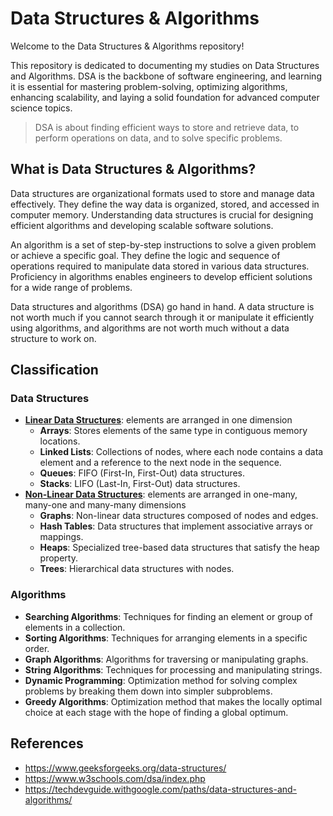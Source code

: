 # Data Structures & Algorithms

Welcome to the Data Structures & Algorithms repository!

This repository is dedicated to documenting my studies on Data Structures and Algorithms. DSA is the backbone of software engineering, and learning it is essential for mastering problem-solving, optimizing algorithms, enhancing scalability, and laying a solid foundation for advanced computer science topics.

> DSA is about finding efficient ways to store and retrieve data, to perform operations on data, and to solve specific problems.

## What is Data Structures & Algorithms?

Data structures are organizational formats used to store and manage data effectively. They define the way data is organized, stored, and accessed in computer memory. Understanding data structures is crucial for designing efficient algorithms and developing scalable software solutions.

An algorithm is a set of step-by-step instructions to solve a given problem or achieve a specific goal. They define the logic and sequence of operations required to manipulate data stored in various data structures. Proficiency in algorithms enables engineers to develop efficient solutions for a wide range of problems.

Data structures and algorithms (DSA) go hand in hand. A data structure is not worth much if you cannot search through it or manipulate it efficiently using algorithms, and algorithms are not worth much without a data structure to work on.

## Classification

### Data Structures

- [**Linear Data Structures**](/src/linear): elements are arranged in one dimension
  - **Arrays**: Stores elements of the same type in contiguous memory locations.
  - **Linked Lists**: Collections of nodes, where each node contains a data element and a reference to the next node in the sequence.
  - **Queues**: FIFO (First-In, First-Out) data structures.
  - **Stacks**: LIFO (Last-In, First-Out) data structures.
- [**Non-Linear Data Structures**](/src/non-linear): elements are arranged in one-many, many-one and many-many dimensions
  - **Graphs**: Non-linear data structures composed of nodes and edges.
  - **Hash Tables**: Data structures that implement associative arrays or mappings.
  - **Heaps**: Specialized tree-based data structures that satisfy the heap property.
  - **Trees**: Hierarchical data structures with nodes.

### Algorithms

- **Searching Algorithms**: Techniques for finding an element or group of elements in a collection.
- **Sorting Algorithms**: Techniques for arranging elements in a specific order.
- **Graph Algorithms**: Algorithms for traversing or manipulating graphs.
- **String Algorithms**: Techniques for processing and manipulating strings.
- **Dynamic Programming**: Optimization method for solving complex problems by breaking them down into simpler subproblems.
- **Greedy Algorithms**: Optimization method that makes the locally optimal choice at each stage with the hope of finding a global optimum.

## References

- https://www.geeksforgeeks.org/data-structures/
- https://www.w3schools.com/dsa/index.php
- https://techdevguide.withgoogle.com/paths/data-structures-and-algorithms/
